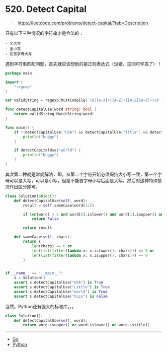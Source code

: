 # 520. Detect Capital

> https://leetcode.com/problems/detect-capital/?tab=Description

只有以下三种情况的字符串才是合法的：

    - 全大写
    - 全小写
    - 仅首字母大写


遇到字符串匹配问题，首先就应该想到的是正则表达式（没错，这回可学乖了）！

```go
package main

import (
    "regexp"
)

var validString = regexp.MustCompile(`\b([a-z]+|[A-Z]+|[A-Z][a-z]+)\b`)

func detectCapitalUse(word string) bool {
    return validString.MatchString(word)
}

func main() {
    if !(detectCapitalUse("USA") && detectCapitalUse("Title") && detectCapitalUse("hello")) {
        println("buggy")
    }

    if detectCapitalUse("wOrld") {
        println("buggy")
    }
}
```

其次第二种就是常规解法，即，从第二个字符开始必须保持大小写一致，第一个字母可以是大写，可以是小写，但是不能首字母小写后面是大写。然后对这种特殊情况作出区分即可。

```python
class Solution(object):
    def detectCapitalUse(self, word):
        result = self.sameCase(word[1:])

        if len(word) > 1 and word[0].islower() and word[1].isupper() and result:
            return False

        return result

    def sameCase(self, chars):
        return (
            len(chars) == 0 or
            len(list(filter(lambda x: x.islower(), chars))) == 0 or
            len(list(filter(lambda x: x.isupper(), chars))) == 0
        )


if __name__ == "__main__":
    s = Solution()
    assert s.detectCapitalUse("USA") is True
    assert s.detectCapitalUse("Little") is True
    assert s.detectCapitalUse("world") is True
    assert s.detectCapitalUse("hLLo") is False
```

当然，Python还有强大的标准库。。。

```python
class Solution():
    def detectCapitalUse(self, word):
        return word.isupper() or word.islower() or word.istitle()
```

----------

- [Go](./code/520.detect_capital.go)
- [Python](./code/520.detect_capital.py)
